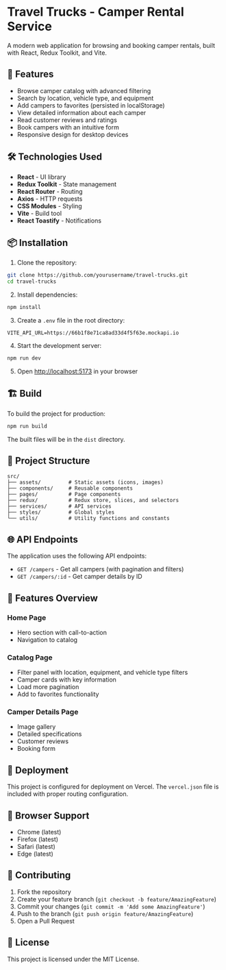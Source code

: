 # Travel Trucks - Camper Rental Service

A modern web application for browsing and booking camper rentals, built with React, Redux Toolkit, and Vite.

## 🚀 Features

- Browse camper catalog with advanced filtering
- Search by location, vehicle type, and equipment
- Add campers to favorites (persisted in localStorage)
- View detailed information about each camper
- Read customer reviews and ratings
- Book campers with an intuitive form
- Responsive design for desktop devices

## 🛠️ Technologies Used

- **React** - UI library
- **Redux Toolkit** - State management
- **React Router** - Routing
- **Axios** - HTTP requests
- **CSS Modules** - Styling
- **Vite** - Build tool
- **React Toastify** - Notifications

## 📦 Installation

1. Clone the repository:

```bash
git clone https://github.com/yourusername/travel-trucks.git
cd travel-trucks
```

2. Install dependencies:

```bash
npm install
```

3. Create a `.env` file in the root directory:

```
VITE_API_URL=https://66b1f8e71ca8ad33d4f5f63e.mockapi.io
```

4. Start the development server:

```bash
npm run dev
```

5. Open [http://localhost:5173](http://localhost:5173) in your browser

## 🏗️ Build

To build the project for production:

```bash
npm run build
```

The built files will be in the `dist` directory.

## 📂 Project Structure

```
src/
├── assets/         # Static assets (icons, images)
├── components/     # Reusable components
├── pages/          # Page components
├── redux/          # Redux store, slices, and selectors
├── services/       # API services
├── styles/         # Global styles
└── utils/          # Utility functions and constants
```

## 🌐 API Endpoints

The application uses the following API endpoints:

- `GET /campers` - Get all campers (with pagination and filters)
- `GET /campers/:id` - Get camper details by ID

## 🎨 Features Overview

### Home Page

- Hero section with call-to-action
- Navigation to catalog

### Catalog Page

- Filter panel with location, equipment, and vehicle type filters
- Camper cards with key information
- Load more pagination
- Add to favorites functionality

### Camper Details Page

- Image gallery
- Detailed specifications
- Customer reviews
- Booking form

## 🚀 Deployment

This project is configured for deployment on Vercel. The `vercel.json` file is included with proper routing configuration.

## 📱 Browser Support

- Chrome (latest)
- Firefox (latest)
- Safari (latest)
- Edge (latest)

## 🤝 Contributing

1. Fork the repository
2. Create your feature branch (`git checkout -b feature/AmazingFeature`)
3. Commit your changes (`git commit -m 'Add some AmazingFeature'`)
4. Push to the branch (`git push origin feature/AmazingFeature`)
5. Open a Pull Request

## 📄 License

This project is licensed under the MIT License.
